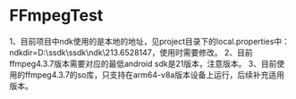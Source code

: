 # FFmpegTest

1、目前项目中ndk使用的是本地的地址，见project目录下的local.properties中：ndkdir=D\:\\ssdk\\ssdk\\ndk\\213.6528147，使用时需要修改。
2、目前ffmpeg4.3.7版本需要对应的最低android sdk是21版本，注意版本。
3、目前使用的ffmpeg4.3.7的so库，只支持在arm64-v8a版本设备上运行，后续补充适用版本。
